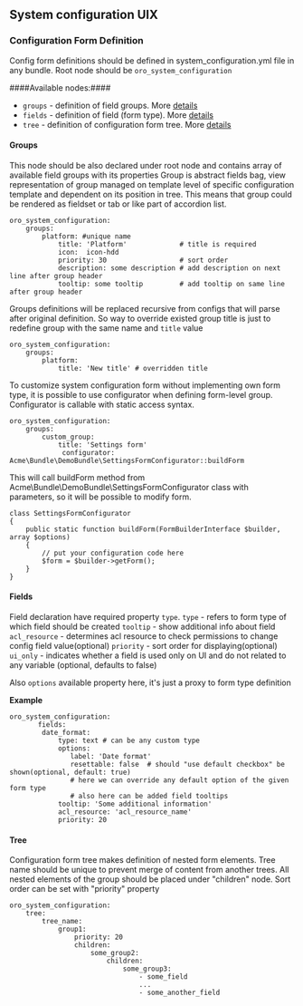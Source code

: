 ## System configuration UIX ##
### Configuration Form Definition ###

Config form definitions should be defined in system_configuration.yml file in any bundle.
Root node should be `oro_system_configuration`

####Available nodes:####
- `groups`    - definition of field groups. More [details](#groups)
- `fields`    - definition of field (form type). More [details](#fields)
- `tree`      - definition of configuration form tree. More [details](#tree)

#### Groups
This node should be also declared under root node and contains array of available field groups with its properties
Group is abstract fields bag, view representation of group managed on template level of specific configuration template
and dependent on its position in tree.
This means that group could be rendered as fieldset or tab or like part of accordion list.

```
oro_system_configuration:
    groups:
        platform: #unique name
            title: 'Platform'             # title is required
            icon:  icon-hdd
            priority: 30                  # sort order
            description: some description # add description on next line after group header 
            tooltip: some tooltip         # add tooltip on same line after group header 
```

Groups definitions will be replaced recursive from configs that will parse after original definition.
So way to override existed group title is just to redefine group with the same name and `title` value
```
oro_system_configuration:
    groups:
        platform:
            title: 'New title' # overridden title
```

To customize system configuration form without implementing own form type, it is possible to use configurator when
defining form-level group. Configurator is callable with static access syntax.
```
oro_system_configuration:
    groups:
        custom_group:
            title: 'Settings form'
             configurator: Acme\Bundle\DemoBundle\SettingsFormConfigurator::buildForm
```

This will call buildForm method from Acme\Bundle\DemoBundle\SettingsFormConfigurator class with parameters, so it will
be possible to modify form.
```
class SettingsFormConfigurator
{
    public static function buildForm(FormBuilderInterface $builder, array $options)
    {
        // put your configuration code here
        $form = $builder->getForm();
    }
}
```

#### Fields
Field declaration have required property `type`.
`type` - refers to form type of which field should be created
`tooltip` - show additional info about field
`acl_resource` - determines acl resource to check permissions to change config field value(optional)
`priority` - sort order for displaying(optional)
`ui_only` - indicates whether a field is used only on UI and do not related to any variable (optional, defaults to false)

Also `options` available property here, it's just a proxy to form type definition

**Example**
```
oro_system_configuration:
       fields:
        date_format:
            type: text # can be any custom type
            options:
               label: 'Date format'
               resettable: false  # should "use default checkbox" be shown(optional, default: true)
               # here we can override any default option of the given form type
               # also here can be added field tooltips
            tooltip: 'Some additional information'
            acl_resource: 'acl_resource_name'
            priority: 20
```
#### Tree
Configuration form tree makes definition of nested form elements.
Tree name should be unique to prevent merge of content from another trees.
All nested elements of the group should be placed under "children" node.
Sort order can be set with "priority" property
```
oro_system_configuration:
    tree:
        tree_name:
            group1:
                priority: 20
                children:
                    some_group2:
                        children:
                            some_group3:
                                - some_field
                                ...
                                - some_another_field
```
